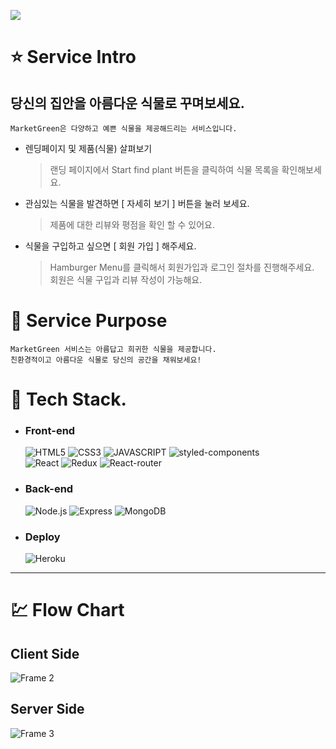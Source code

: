 ![](https://market-green-app.herokuapp.com/static/media/logo2.2608f26ac46fbd8708e5.png)

# :star: **Service Intro**

## 당신의 집안을 아름다운 식물로 꾸며보세요.

`MarketGreen은 다양하고 예쁜 식물을 제공해드리는 서비스입니다. `

- 렌딩페이지 및 제품(식물) 살펴보기

   > 랜딩 페이지에서 Start find plant 버튼을 클릭하여 식물 목록을 확인해보세요.

- 관심있는 식물을 발견하면 [ 자세히 보기 ] 버튼을 눌러 보세요.

   > 제품에 대한 리뷰와 평점을 확인 할 수 있어요.

- 식물을 구입하고 싶으면 [ 회원 가입 ] 해주세요.  

   > Hamburger Menu를 클릭해서 회원가입과 로그인 절차를 진행해주세요.  
   > 회원은 식물 구입과 리뷰 작성이 가능해요.    
    
# 🔎 **Service Purpose**

    MarketGreen 서비스는 아름답고 희귀한 식물을 제공합니다. 
    친환경적이고 아름다운 식물로 당신의 공간을 채워보세요!
        
# :wrench: **Tech Stack**. 
- ### **Front-end**
      
  ![HTML5](https://img.shields.io/badge/HTML5-E34F26?style=for-the-badge&logo=HTML5&logoColor=fff)
![CSS3](https://img.shields.io/badge/CSS3-1572B6?style=for-the-badge&logo=CSS3&logoColor=fff)
![JAVASCRIPT](https://img.shields.io/badge/JavaScript-343a40?style=for-the-badge&logo=JavaScript&logoColor=F7DF1E)
![styled-components](https://img.shields.io/badge/styled--Components-DB7093?style=for-the-badge&logo=styled-components&logoColor=fff)  
![React](https://img.shields.io/badge/React-444444?style=for-the-badge&logo=React)
![Redux](https://img.shields.io/badge/REDUX--TOOLKIT-764ABC?style=for-the-badge&logo=Redux&logoColor=fff)
![React-router](https://img.shields.io/badge/REACT--ROUTER--DOM-343a40?style=for-the-badge&logo=ReactRouter&logoColor=CA4245)

- ### **Back-end**
  
  ![Node.js](https://img.shields.io/badge/NODE.JS-339933?style=for-the-badge&logo=Node.js&logoColor=fff)
![Express](https://img.shields.io/badge/EXPRESS-000000?style=for-the-badge&logo=Express&logoColor=fff)
![MongoDB](https://img.shields.io/badge/MONGODB-47A248?style=for-the-badge&logo=MONGODB&logoColor=fff)

- ### **Deploy**
  ![Heroku](https://img.shields.io/badge/HEROKU-430098?style=for-the-badge&logo=HEROKU&logoColor=fff)

---

# :chart: **Flow Chart**

## **Client Side**
![Frame 2](https://user-images.githubusercontent.com/69576865/178134944-eabd93aa-cd1b-4128-82c8-ca5e46258abc.png)
## **Server Side**
![Frame 3](https://user-images.githubusercontent.com/69576865/178137859-d1198190-9db1-490e-b78c-84990ece83fa.png)



